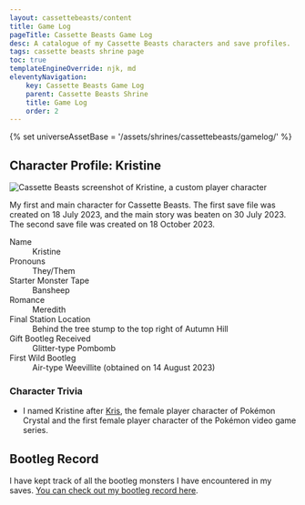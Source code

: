 ```yaml
---
layout: cassettebeasts/content
title: Game Log
pageTitle: Cassette Beasts Game Log
desc: A catalogue of my Cassette Beasts characters and save profiles.
tags: cassette beasts shrine page
toc: true
templateEngineOverride: njk, md
eleventyNavigation:
    key: Cassette Beasts Game Log
    parent: Cassette Beasts Shrine
    title: Game Log
    order: 2
---
```


{% set universeAssetBase = '/assets/shrines/cassettebeasts/gamelog/' %}

## Character Profile: Kristine

![Cassette Beasts screenshot of Kristine, a custom player character]({{universeAssetBase}}cb-character-kristine.png)

My first and main character for Cassette Beasts. The first save file was created on 18 July 2023, and the main story was beaten on 30 July 2023. The second save file was created on 18 October 2023.

<dl>
    <dt>Name</dt>
    <dd>Kristine</dd>
    <dt>Pronouns</dt>
    <dd>They/Them</dd>
    <dt>Starter Monster Tape</dt>
    <dd>Bansheep</dd>
    <dt>Romance</dt>
    <dd>Meredith</dd>
    <dt>Final Station Location</dt>
    <dd>Behind the tree stump to the top right of Autumn Hill</dd>
    <dt>Gift Bootleg Received</dt>
    <dd>Glitter-type Pombomb</dd>
    <dt>First Wild Bootleg</dt>
    <dd>Air-type Weevillite (obtained on 14 August 2023)</dd>
</dl>

### Character Trivia

* I named Kristine after [Kris](https://bulbapedia.bulbagarden.net/wiki/Kris_(game)), the female player character of Pokémon Crystal and the first female player character of the Pokémon video game series.

## Bootleg Record

I have kept track of all the bootleg monsters I have encountered in my saves. [You can check out my bootleg record here](https://leilukin.notion.site/1d00ceca98764820be1cb8522c6d84f5?v=3b216d3d667647fb9337489fcd859578&pvs=4).
